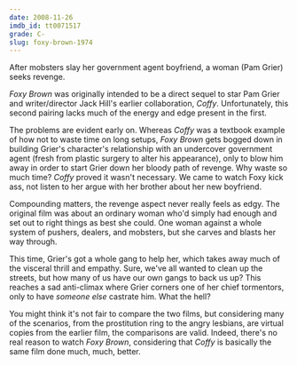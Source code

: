 ```yaml
---
date: 2008-11-26
imdb_id: tt0071517
grade: C-
slug: foxy-brown-1974
---
```


After mobsters slay her government agent boyfriend, a woman (Pam Grier) seeks revenge.

_Foxy Brown_ was originally intended to be a direct sequel to star Pam Grier and writer/director Jack Hill's earlier collaboration, <span data-imdb-id="tt0069897">_Coffy_</span>. Unfortunately, this second pairing lacks much of the energy and edge present in the first.

The problems are evident early on. Whereas _Coffy_ was a textbook example of how not to waste time on long setups, _Foxy Brown_ gets bogged down in building Grier's character's relationship with an undercover government agent (fresh from plastic surgery to alter his appearance), only to blow him away in order to start Grier down her bloody path of revenge. Why waste so much time? _Coffy_ proved it wasn't necessary. We came to watch Foxy kick ass, not listen to her argue with her brother about her new boyfriend.

Compounding matters, the revenge aspect never really feels as edgy. The original film was about an ordinary woman who'd simply had enough and set out to right things as best she could. One woman against a whole system of pushers, dealers, and mobsters, but she carves and blasts her way through.

This time, Grier's got a whole gang to help her, which takes away much of the visceral thrill and empathy. Sure, we've all wanted to clean up the streets, but how many of us have our own gangs to back us up? This reaches a sad anti-climax where Grier corners one of her chief tormentors, only to have _someone else_ castrate him. What the hell?

You might think it's not fair to compare the two films, but considering many of the scenarios, from the prostitution ring to the angry lesbians, are virtual copies from the earlier film, the comparisons are valid. Indeed, there's no real reason to watch _Foxy Brown_, considering that _Coffy_ is basically the same film done much, much, better.
